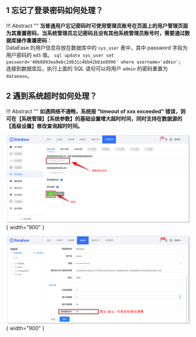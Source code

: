 ## 1 忘记了登录密码如何处理？

!!! Abstract ""
    **当普通用户忘记密码时可使用管理员账号在页面上的用户管理页面为其重置密码，当系统管理员忘记密码且没有其他系统管理员账号时，需要通过数据库操作重置密码：**  
    DataEase 的用户信息存放在数据库中的 `sys_user` 表中，其中 password 字段为用户密码的 `md5` 值。
    ```sql
    update sys_user set password='40b8893ea9ebc2d631c4bb42bb1e8996' where username='admin';
    ```
    连接到数据库后，执行上面的 SQL 语句可以将用户 `admin` 的密码重置为 `dataease`。

## 2 遇到系统超时如何处理？

!!! Abstract ""
    **如遇网络不通畅，系统报 ”timeout of xxx exceeded“ 错误，则可在【系统管理】【系统参数】的基础设置增大超时时间，同时支持在数据源的【高级设置】修改查询超时时间。**

![调整超时时间](../img/system_management/调整超时时间.png){ width="900" }

![超时时间](../img/datasource_configuration/超时时间.png){ width="900" }
